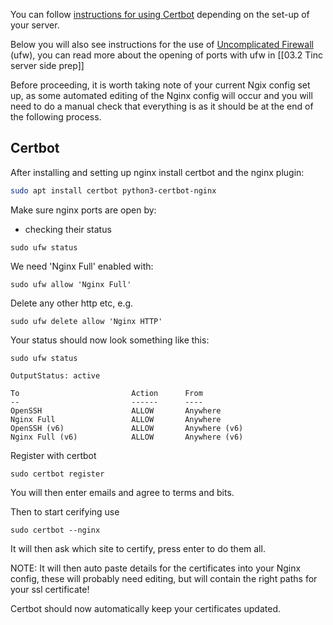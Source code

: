 
You can follow [instructions for using Certbot](https://certbot.eff.org/instructions) depending on the set-up of your server.

Below you will also see instructions for the use of [Uncomplicated Firewall](https://help.ubuntu.com/community/UFW) (ufw), you can read more about the opening of ports with ufw in [[03.2 Tinc server side prep]]

Before proceeding, it is worth taking note of your current Ngix config set up, as some automated editing of the Nginx config will occur and you will need to do a manual check that everything is as it should be at the end of the following process. 

## Certbot

After installing and setting up nginx install certbot and the nginx plugin:
``` bash
sudo apt install certbot python3-certbot-nginx
```

Make sure nginx ports are open by:
- checking their status
``` shell
sudo ufw status
```

We need 'Nginx Full' enabled with:
``` shell
sudo ufw allow 'Nginx Full'
```

Delete any other http etc, e.g.
``` shell
sudo ufw delete allow 'Nginx HTTP'
```

Your status should now look something like this:

```
sudo ufw status

```

```
OutputStatus: active

To                         Action      From
--                         ------      ----
OpenSSH                    ALLOW       Anywhere
Nginx Full                 ALLOW       Anywhere
OpenSSH (v6)               ALLOW       Anywhere (v6)
Nginx Full (v6)            ALLOW       Anywhere (v6)
```


Register with certbot
``` shell
sudo certbot register
```

You will then enter emails and agree to terms and bits.

Then to start cerifying use

``` shell
sudo certbot --nginx
```

It will then ask which site to certify, press enter to do them all.


NOTE: It will then auto paste details for the certificates into your Nginx config, these will probably need editing, but will contain the right paths for your ssl certificate! 

Certbot should now automatically keep your certificates updated.

